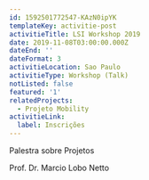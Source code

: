 ```yaml
---
id: 1592501772547-KAzN0ipYK
templateKey: activitie-post
activitieTitle: LSI Workshop 2019
date: 2019-11-08T03:00:00.000Z
dateEnd: ''
dateFormat: 3
activitieLocation: Sao Paulo
activitieType: Workshop (Talk)
notListed: false
featured: '1'
relatedProjects:
  - Projeto Mobility
activitieLink:
  label: Inscrições
---
```

Palestra sobre Projetos 

Prof. Dr. Marcio Lobo Netto
